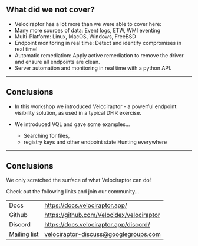 <!-- .slide: class="content small-font" -->

## What did we not cover?

* Velociraptor has a lot more than we were able to cover here:
* Many more sources of data: Event logs, ETW, WMI eventing
* Multi-Platform: Linux, MacOS, Windows, FreeBSD
* Endpoint monitoring in real time: Detect and identify compromises in real time!
* Automatic remediation: Apply active remediation to remove the driver and ensure all endpoints are clean.
* Server automation and monitoring in real time with a python API.

---

<!-- .slide: class="content" -->
## Conclusions

* In this workshop we introduced Velociraptor - a powerful endpoint
  visibility solution, as used in a typical DFIR exercise.

* We introduced VQL and gave some examples…
    * Searching for files,
    * registry keys and other endpoint state Hunting everywhere

---


<!-- .slide: class="content" -->
## Conclusions

We only scratched the surface of what Velociraptor can do!

Check out the following links and join our community…

<table class="noborder">
<tr>
    <td>Docs</td><td>
        <a href="https://docs.velociraptor.app/">https://docs.velociraptor.app/</a>
    </td>
</tr>
<tr>
    <td>Github</td><td>
        <a href="https://github.com/Velocidex/velociraptor">https://github.com/Velocidex/velociraptor</a>
    </td>
</tr>
<tr>
    <td>Discord</td><td>
        <a href="https://docs.velociraptor.app/discord/">https://docs.velociraptor.app/discord/</a>
    </td>
</tr>
<tr>
    <td>Mailing list</td><td>
        <a href="mailto:velociraptor-discuss@googlegroups.com">velociraptor-discuss@googlegroups.com</a>
    </td>
</tr>
</table>
